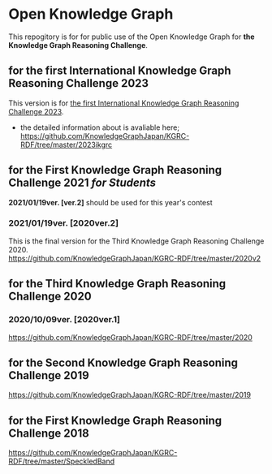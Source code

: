 # Open Knowledge Graph
This repogitory is for  for public use of the Open Knowledge Graph for **the Knowledge Graph Reasoning Challenge**.  

## for the first International Knowledge Graph Reasoning Challenge 2023
This version is for [the first International Knowledge Graph Reasoning Challenge 2023](https://ikgrc.org/2023/).  
- the detailed information about is avaliable here;  
  https://github.com/KnowledgeGraphJapan/KGRC-RDF/tree/master/2023ikgrc

## for the First Knowledge Graph Reasoning Challenge 2021 *for Students*
**2021/01/19ver. [ver.2]** should be used for this year's contest

### 2021/01/19ver. [2020ver.2]
This is the final version for the Third Knowledge Graph Reasoning Challenge 2020.  
https://github.com/KnowledgeGraphJapan/KGRC-RDF/tree/master/2020v2
 
## for the Third Knowledge Graph Reasoning Challenge 2020 
### 2020/10/09ver. [2020ver.1]
https://github.com/KnowledgeGraphJapan/KGRC-RDF/tree/master/2020

## for the Second Knowledge Graph Reasoning Challenge 2019
https://github.com/KnowledgeGraphJapan/KGRC-RDF/tree/master/2019

## for the First Knowledge Graph Reasoning Challenge 2018
https://github.com/KnowledgeGraphJapan/KGRC-RDF/tree/master/SpeckledBand



